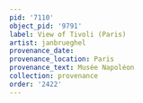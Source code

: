```yaml
---
pid: '7110'
object_pid: '9791'
label: View of Tivoli (Paris)
artist: janbrueghel
provenance_date:
provenance_location: Paris
provenance_text: Musée Napoléon
collection: provenance
order: '2422'
---
```

